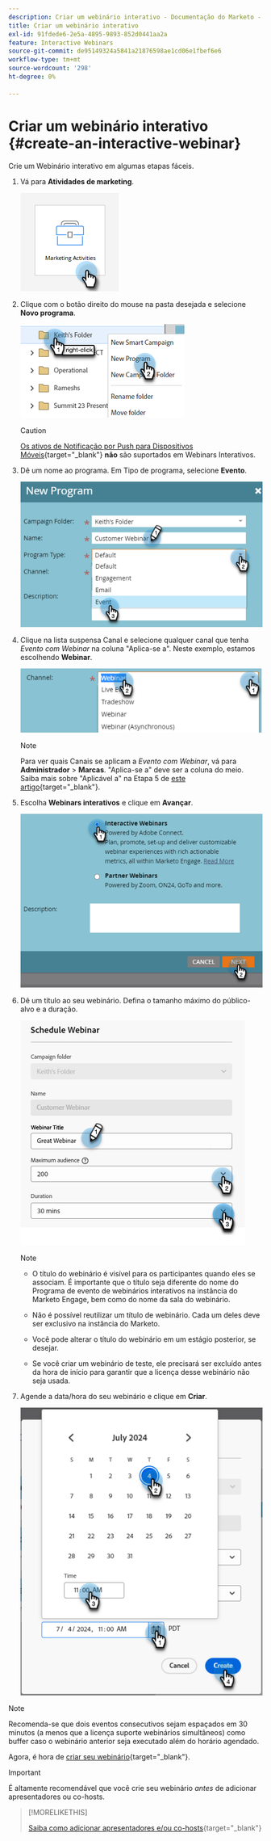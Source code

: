 ```yaml
---
description: Criar um webinário interativo - Documentação do Marketo - Documentação do produto
title: Criar um webinário interativo
exl-id: 91fdede6-2e5a-4895-9893-852d0441aa2a
feature: Interactive Webinars
source-git-commit: de95149324a5841a21876598ae1cd06e1fbef6e6
workflow-type: tm+mt
source-wordcount: '298'
ht-degree: 0%

---
```


# Criar um webinário interativo {#create-an-interactive-webinar}

Crie um Webinário interativo em algumas etapas fáceis.

1. Vá para **Atividades de marketing**.

   ![](assets/create-an-interactive-webinar-1.png)

1. Clique com o botão direito do mouse na pasta desejada e selecione **Novo programa**.

   ![](assets/create-an-interactive-webinar-2.png)

   >[!CAUTION]
   >
   >[Os ativos de Notificação por Push para Dispositivos Móveis](/help/marketo/product-docs/mobile-marketing/push-notifications/understanding-push-notifications.md){target="_blank"} **não** são suportados em Webinars Interativos.

1. Dê um nome ao programa. Em Tipo de programa, selecione **Evento**.

   ![](assets/create-an-interactive-webinar-3.png)

1. Clique na lista suspensa Canal e selecione qualquer canal que tenha _Evento com Webinar_ na coluna &quot;Aplica-se a&quot;. Neste exemplo, estamos escolhendo **Webinar**.

   ![](assets/create-an-interactive-webinar-4.png)

   >[!NOTE]
   >
   >Para ver quais Canais se aplicam a _Evento com Webinar_, vá para **Administrador** > **Marcas**. &quot;Aplica-se a&quot; deve ser a coluna do meio. Saiba mais sobre &quot;Aplicável a&quot; na Etapa 5 de [este artigo](/help/marketo/product-docs/administration/tags/create-a-program-channel.md){target="_blank"}.

1. Escolha **Webinars interativos** e clique em **Avançar**.

   ![](assets/create-an-interactive-webinar-5.png)

1. Dê um título ao seu webinário. Defina o tamanho máximo do público-alvo e a duração.

   ![](assets/create-an-interactive-webinar-6.png)

   >[!NOTE]
   >
   >* O título do webinário é visível para os participantes quando eles se associam. É importante que o título seja diferente do nome do Programa de evento de webinários interativos na instância do Marketo Engage, bem como do nome da sala do webinário.
   >
   >* Não é possível reutilizar um título de webinário. Cada um deles deve ser exclusivo na instância do Marketo.
   >
   >* Você pode alterar o título do webinário em um estágio posterior, se desejar.
   >
   >* Se você criar um webinário de teste, ele precisará ser excluído antes da hora de início para garantir que a licença desse webinário não seja usada.

1. Agende a data/hora do seu webinário e clique em **Criar**.

   ![](assets/create-an-interactive-webinar-7.png)

>[!NOTE]
>
>Recomenda-se que dois eventos consecutivos sejam espaçados em 30 minutos (a menos que a licença suporte webinários simultâneos) como buffer caso o webinário anterior seja executado além do horário agendado.

Agora, é hora de [criar seu webinário](/help/marketo/product-docs/demand-generation/events/interactive-webinars/designing-interactive-webinars.md){target="_blank"}.

>[!IMPORTANT]
>
>É altamente recomendável que você crie seu webinário _antes_ de adicionar apresentadores ou co-hosts.

>[!MORELIKETHIS]
>
>[Saiba como adicionar apresentadores e/ou co-hosts](/help/marketo/product-docs/demand-generation/events/interactive-webinars/add-a-webinar-team.md){target="_blank"}
